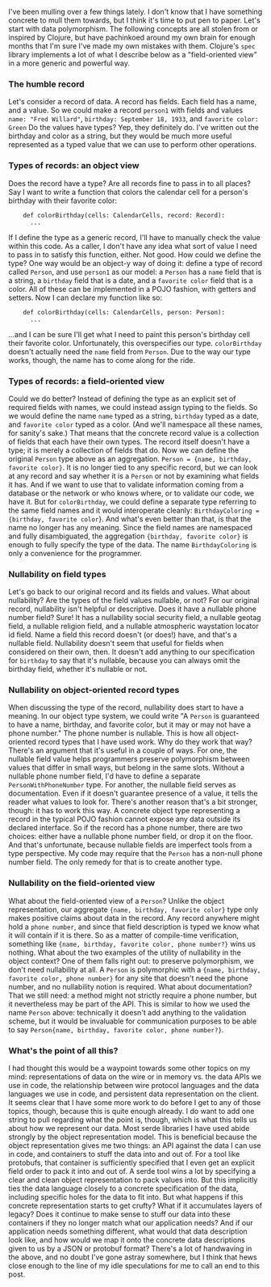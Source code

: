 I've been mulling over a few things lately. I don't know that I have something concrete to mull them towards, but I think it's time to put pen to paper.
Let's start with data polymorphism. The following concepts are all stolen from or inspired by Clojure, but have pachinkoed around my own brain for enough months that I'm sure I've made my own mistakes with them. Clojure's `spec` library implements a lot of what I describe below as a "field-oriented view" in a more generic and powerful way.

### The humble record

Let's consider a record of data. A record has fields. Each field has a name, and a value. So we could make a record `person1` with fields and values `name: "Fred Willard"`, `birthday: September 18, 1933`, and `favorite color: Green`
Do the values have types? Yep, they definitely do. I've written out the birthday and color as a string, but they would be much more useful represented as a typed value that we can use to perform other operations.

### Types of records: an object view

Does the record have a type? Are all records fine to pass in to all places?
Say I want to write a function that colors the calendar cell for a person's birthday with their favorite color:

        def colorBirthday(cells: CalendarCells, record: Record): 
          ...

If I define the type as a generic record, I'll have to manually check the value within this code. As a caller, I don't have any idea what sort of value I need to pass in to satisfy this function, either. Not good.
How could we define the type? One way would be an object-y way of doing it: define a type of record called `Person`, and use `person1` as our model: a `Person` has a `name` field that is a string, a `birthday` field that is a date, and a `favorite color` field that is a color. All of these can be implemented in a POJO fashion, with getters and setters.
Now I can declare my function like so:

        def colorBirthday(cells: CalendarCells, person: Person): 
          ... 

...and I can be sure I'll get what I need to paint this person's birthday cell their favorite color.
Unfortunately, this overspecifies our type. `colorBirthday` doesn't actually need the `name` field from `Person`. Due to the way our type works, though, the name has to come along for the ride.

### Types of records: a field-oriented view

Could we do better?
Instead of defining the type as an explicit set of required fields with names, we could instead assign typing to the fields. So we would define the name `name` typed as a string, `birthday` typed as a date, and `favorite color` typed as a color. (And we'll namespace all these names, for sanity's sake.)
That means that the concrete record value is a collection of fields that each have their own types. The record itself doesn't have a type; it is merely a collection of fields that do.
Now we can define the original `Person` type above as an aggregation. `Person = {name, birthday, favorite color}`. It is no longer tied to any specific record, but we can look at any record and say whether it is a `Person` or not by examining what fields it has. And if we want to use that to validate information coming from a database or the network or who knows where, or to validate our code, we have it.
But for `colorBirthday`, we could define a separate type referring to the same field names and it would interoperate cleanly: `BirthdayColoring = {birthday, favorite color`}.
And what's even better than that, is that the name no longer has any meaning. Since the field names are namespaced and fully disambiguated, the aggregation `{birthday, favorite color}` is enough to fully specify the type of the data. The name `BirthdayColoring` is only a convenience for the programmer.

### Nullability on field types

Let's go back to our original record and its fields and values. What about nullability? Are the types of the field values nullable, or not?
For our original record, nullability isn't helpful or descriptive. Does it have a nullable phone number field? Sure! It has a nullability social security field, a nullable geotag field, a nullable religion field, and a nullable atmospheric waystation locator id field. Name a field this record doesn't (or does!) have, and that's a nullable field.
Nullability doesn't seem that useful for fields when considered on their own, then. It doesn't add anything to our specification for `birthday` to say that it's nullable, because you can always omit the birthday field, whether it's nullable or not.

### Nullability on object-oriented record types

When discussing the type of the record, nullability does start to have a meaning.
In our object type system, we could write "A `Person` is guaranteed to have a name, birthday, and favorite color, but it may or may not have a phone number." The phone number is nullable.
This is how all object-oriented record types that I have used work. Why do they work that way?
There's an argument that it's useful in a couple of ways. For one, the nullable field value helps programmers preserve polymorphism between values that differ in small ways, but belong in the same slots. Without a nullable phone number field, I'd have to define a separate `PersonWithPhoneNumber` type.
For another, the nullable field serves as documentation. Even if it doesn't guarantee presence of a value, it tells the reader what values to look for.
There's another reason that's a bit stronger, though: it has to work this way. A concrete object type representing a record in the typical POJO fashion cannot expose any data outside its declared interface. So if the record has a phone number, there are two choices: either have a nullable phone number field, or drop it on the floor.
And that's unfortunate, because nullable fields are imperfect tools from a type perspective. My code may require that the `Person` has a non-null phone number field. The only remedy for that is to create another type.

### Nullability on the field-oriented view

What about the field-oriented view of a `Person`?
Unlike the object representation, our aggregate `{name, birthday, favorite color}` type only makes positive claims about data in the record. Any record anywhere might hold a `phone number`, and since that field description is typed we know what it will contain if it is there. So as a matter of compile-time verification, something like `{name, birthday, favorite color, phone number?}` wins us nothing.
What about the two examples of the utility of nullability in the object context?  One of them falls right out: to preserve polymorphism, we don't need nullability at all. A `Person` is polymorphic with a `{name, birthday, favorite color, phone number}` for any site that doesn't need the phone number, and no nullability notion is required.
What about documentation? That we still need: a method might not strictly require a phone number, but it nevertheless may be part of the API. This is similar to how we used the name `Person` above: technically it doesn't add anything to the validation scheme, but it would be invaluable for communication purposes to be able to say `Person{name, birthday, favorite color, phone number?}`.

### What's the point of all this?

I had thought this would be a waypoint towards some other topics on my mind: representations of data on the wire or in memory vs. the data APIs we use in code, the relationship between wire protocol languages and the data languages we use in code, and persistent data representation on the client. It seems clear that I have some more work to do before I get to any of those topics, though, because this is quite enough already.
I do want to add one string to pull regarding what the point is, though, which is what this tells us about how we represent our data.
Most serde libraries I have used abide strongly by the object representation model. This is beneficial because the object representation gives me two things: an API against the data I can use in code, and containers to stuff the data into and out of. For a tool like protobufs, that container is sufficiently specified that I even get an explicit field order to pack it into and out of.
A serde tool wins a lot by specifying a clear and clean object representation to pack values into. But this implicitly ties the data language closely to a concrete specification of the data, including specific holes for the data to fit into.
But what happens if this concrete representation starts to get crufty? What if it accumulates layers of legacy? Does it continue to make sense to stuff our data into these containers if they no longer match what our application needs? And if our application needs something different, what would that data description look like, and how would we map it onto the concrete data descriptions given to us by a JSON or protobuf format?
There's a lot of handwaving in the above, and no doubt I've gone astray somewhere, but I think that hews close enough to the line of my idle speculations for me to call an end to this post.
